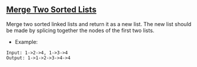 ## [Merge Two Sorted Lists](https://leetcode.com/problems/merge-two-sorted-lists)
Merge two sorted linked lists and return it as a new list. The new list should be made by splicing together the nodes of the first two lists.

- Example:

```
Input: 1->2->4, 1->3->4
Output: 1->1->2->3->4->4
```
